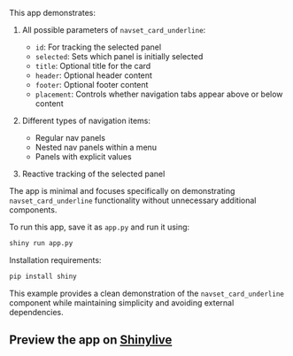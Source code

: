 This app demonstrates:

1. All possible parameters of `navset_card_underline`:
   - `id`: For tracking the selected panel
   - `selected`: Sets which panel is initially selected
   - `title`: Optional title for the card
   - `header`: Optional header content
   - `footer`: Optional footer content
   - `placement`: Controls whether navigation tabs appear above or below content

2. Different types of navigation items:
   - Regular nav panels
   - Nested nav panels within a menu
   - Panels with explicit values

3. Reactive tracking of the selected panel

The app is minimal and focuses specifically on demonstrating `navset_card_underline` functionality without unnecessary additional components.

To run this app, save it as `app.py` and run it using:
```bash
shiny run app.py
```

Installation requirements:
```bash
pip install shiny
```

This example provides a clean demonstration of the `navset_card_underline` component while maintaining simplicity and avoiding external dependencies.
## Preview the app on [Shinylive](https://shinylive.io/py/app/#h=0&code=NobwRAdghgtgpmAXAAjFADugdOgnmAGlQGMB7CAFzkqVQDMAnUmZAZwAsBLCXZTmdKQYVkDOFGIVOANzgAdCI2ZsuPLHAAe6Ma1Z8BQkd3QBXCkTEQAJnAZETnBQoDEyAMpwR6KAHM4yUnQpclYFBxxfOAB9QIpWAAopCgAbOABeOTAAOShpVk9kAGEoBitkAFVrW2TufwAROBhSTKI6TmTkqAAjVLSAFQYTOABKJwhXQrEoKmQoZGg8zyjiEqsokyqGGoh-AHdOCnZZjuRBXU4e-28GWE9bUIh9w+RwhfyKZdX1ze24eIVkIC+FYMpBclFOFYWkCYbDAa4APJBTjkKDJYHIOhCZAUG7EADW3B8bDgqUkcDK3h2yQBQPyZKoIMyVNJACZoXDkK4AJIQA6cNHJXj0uDkylQakKYaIWmAp5HV7glnJf5gAAKEtJyAAjNDpGihqDlbqwNLZbDwuwACyqwrkKiUTHYjXUnWZUYQTkvThYGAlfFWUi7CCqzJhz2cvpcPScPSHfxkSjUERYhjIF1a7VYZAATVIJmQK09UCsZQlvHK3OQpMayb07FscCw5phAFpkNyqCxdRG4e3O41kOze7D+13kABmFtAsNgd1jGHy71YBZRZWqjPo9mEZD65KG5ma5Lbs0jmGWm2ZO1Jx2p9NHofzs9ApfhFaleKnr0wzJR2N8PQ5nfMpuFYSF-E3R852fOFwmMMwoioDQKFVChkOhTIAFEkzTVhmH8JCKAwudTQXF8DgVH1V3gCATFVABZIQIKPUJTRlGDkFfKilSPDcHynHc9wPMBlQEr9v0BC9bXtZMnTTSCxOnWCfXgj5WBqGwGFVCBiKyaEAAYiG1fTDKHfSPQkwElM4ijl1XddMkgq09QNdJD2pZy2Os88fWtaSbxTZ0H08izLLgiBTA+Wj4AYThiG0kwYGI7CqDTOZoq6WwDI9Fx3HYINOK4YgjmVADCxMBhLBSYUazFBQAAFLE0rBCIUGw6BJBkKTXXjxMBMQKAqz06CvCqqqFTrRUZU4jxQEBVJXcFIU-ABfcNcrcfLdhxBtd1cgIOsIvgIrMQrqD4ERiolPwHka6hmtaqpDuQmIzE-diYQGobMV-TQjBOkQhLgOaFrQlDhjWsA+A60HkM-atknyZBZzGVxNoK+M9v3fxSA66LbDi47IrOz0DkLdhrrgW6mtsFq-rauA8cS17wY+oEvoYYbMiyRKCeIInTqBkGAZXRLVvW8Y8ox3agYOtgNNsEmLvJynqfu2nHva+XwIYFn3vNDmubANwFbTIXkHmkWQwhzIwBWgBdIA)
